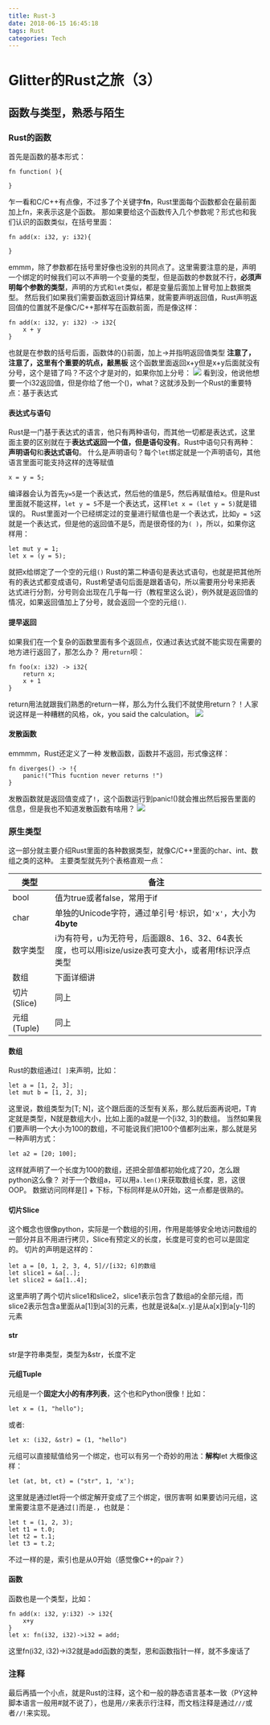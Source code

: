 ```yaml
---
title: Rust-3
date: 2018-06-15 16:45:18
tags: Rust
categories: Tech
---
```


# Glitter的Rust之旅（3）
## 函数与类型，熟悉与陌生

<!-- more -->
### Rust的函数
首先是函数的基本形式：
```
fn function( ){

}
```
乍一看和C/C++有点像，不过多了个关键字**fn**，Rust里面每个函数都会在最前面加上fn，来表示这是个函数。
那如果要给这个函数传入几个参数呢？形式也和我们认识的函数类似，在括号里面：
```
fn add(x: i32, y: i32){

}
```
emmm，除了参数都在括号里好像也没别的共同点了。这里需要注意的是，声明一个绑定的时候我们可以不声明一个变量的类型，但是函数的参数就不行，**必须声明每个参数的类型**，声明的方式和`let`类似，都是变量后面加上冒号加上数据类型。
然后我们如果我们需要函数返回计算结果，就需要声明返回值，Rust声明返回值的位置就不是像C/C++那样写在函数前面，而是像这样：
```
fn add(x: i32, y: i32) -> i32{
	x + y
}
```
也就是在参数的括号后面，函数体的{}前面，加上->并指明返回值类型
**注意了， 注意了，这里有个重要的坑点，敲黑板**
这个函数里面返回x+y但是x+y后面就没有分号，这个是错了吗？不这个才是对的，如果你加上分号：
![](https://ws1.sinaimg.cn/large/8c185877gy1fsbwd7afp1j20de082wef.jpg)
看到没，他说他想要一个i32返回值，但是你给了他一个()，what？这就涉及到一个Rust的重要特点：基于表达式
#### 表达式与语句
Rust是一门基于表达式的语言，他只有两种语句，而其他一切都是表达式，这里面主要的区别就在于**表达式返回一个值，但是语句没有**。Rust中语句只有两种：**声明语句**和**表达式语句**。
什么是声明语句？每个`let`绑定就是一个声明语句，其他语言里面可能支持这样的连等赋值
```
x = y = 5;
```
编译器会认为首先`y=5`是一个表达式，然后他的值是5，然后再赋值给x。但是Rust里面就不能这样，`let y = 5`不是一个表达式，这样`let x = (let y = 5)`就是错误的。
Rust里面对一个已经绑定过的变量进行赋值也是一个表达式，比如`y = 5`这就是一个表达式，但是他的返回值不是5，而是很奇怪的为`( )`，所以，如果你这样用：
```
let mut y = 1;
let x = (y = 5);
```
就把x给绑定了一个空的元组`()`
Rust的第二种语句是表达式语句，也就是把其他所有的表达式都变成语句，Rust希望语句后面是跟着语句，所以需要用分号来把表达式进行分割，分号则会出现在几乎每一行（教程里这么说），例外就是返回值的情况，如果返回值加上了分号，就会返回一个空的元组`()`.
#### 提早返回
如果我们在一个复杂的函数里面有多个返回点，仅通过表达式就不能实现在需要的地方进行返回了，那怎么办？
用`return`呗：
```
fn foo(x: i32) -> i32{
	return x;
    x + 1
}
```
return用法就跟我们熟悉的return一样，那么为什么我们不就使用return？！人家说这样是一种糟糕的风格，ok，you said the calculation。
![](https://ws1.sinaimg.cn/large/8c185877gy1fsbwuidgpaj20gd0b6wf4.jpg)
#### 发散函数
emmmm，Rust还定义了一种 发散函数，函数并不返回，形式像这样：
```
fn diverges() -> !{
	panic!("This fucntion never returns !")
}
```
发散函数就是返回值变成了`!`，这个函数运行到panic!()就会推出然后报告里面的信息，但是我也不知道发散函数有啥用？
![](https://ws1.sinaimg.cn/large/8c185877gy1fsbwye4jxlj20h704f0sm.jpg)

### 原生类型
这一部分就主要介绍Rust里面的各种数据类型，就像C/C++里面的char、int、数组之类的这种。
主要类型就先列个表格直观一点：

|类型|备注|
|-----|-----|
|bool|值为true或者false，常用于if|
|char|单独的Unicode字符，通过单引号`'`标识，如`'x'`，大小为**4byte**|
|数字类型|i为有符号，u为无符号，后面跟8、16、32、64表长度，也可以用isize/usize表可变大小，或者用f标识浮点类型|
|数组|下面详细讲|
|切片(Slice)|同上|
|元组(Tuple)|同上|

#### 数组
Rust的数组通过`[ ]`来声明，比如：
```
let a = [1, 2, 3];
let mut b = [1, 2, 3];
```
这里说，数组类型为[T; N]，这个跟后面的泛型有关系，那么就后面再说吧，T肯定就是类型，N就是数组大小，比如上面的a就是一个[i32, 3]的数组。
当然如果我们要声明一个大小为100的数组，不可能说我们把100个值都列出来，那么就是另一种声明方式：
```
let a2 = [20; 100];
```
这样就声明了一个长度为100的数组，还把全部值都初始化成了20，怎么跟python这么像？
对于一个数组a，可以用`a.len()`来获取数组长度，恩，这很OOP。
数据访问同样是[] + 下标，下标同样是从0开始，这一点都是很熟的。

#### 切片Slice
这个概念也很像python，实际是一个数组的引用，作用是能够安全地访问数组的一部分并且不用进行拷贝，Slice有预定义的长度，长度是可变的也可以是固定的。
切片的声明是这样的：
```
let a = [0, 1, 2, 3, 4, 5]//[i32; 6]的数组
let slice1 = &a[..];
let slice2 = &a[1..4];
```
这里声明了两个切片slice1和slice2，slice1表示包含了数组a的全部元组，而slice2表示包含a里面从a[1]到a[3]的元素，也就是说&a[x..y]是从a[x]到a[y-1]的元素

#### str
str是字符串类型，类型为&str，长度不定

#### 元组Tuple
元组是一个**固定大小的有序列表**，这个也和Python很像！比如：
```
let x = (1, "hello");
```
或者:
```
let x: (i32, &str) = (1, "hello")
```
元组可以直接赋值给另一个绑定，也可以有另一个奇妙的用法：**解构**let
大概像这样：
```
let (at, bt, ct) = ("str", 1, 'x');
```
这里就是通过let将一个绑定解开变成了三个绑定，很厉害啊
如果要访问元组，这里需要注意不是通过`[]`而是`.`，也就是：
```
let t = (1, 2, 3);
let t1 = t.0;
let t2 = t.1;
let t3 = t.2;
```
不过一样的是，索引也是从0开始（感觉像C++的pair？）

#### 函数
函数也是一个类型，比如：
```
fn add(x: i32, y:i32) -> i32{
	x+y
}
let x: fn(i32, i32)->i32 = add;
```
这里fn(i32, i32)->i32就是add函数的类型，恩和函数指针一样，就不多废话了

### 注释
最后再插一个小点，就是Rust的注释，这个和一般的静态语言基本一致（PY这种脚本语言一般用#就不说了），也是用`//`来表示行注释，而文档注释是通过`///`或者`//!`来实现。